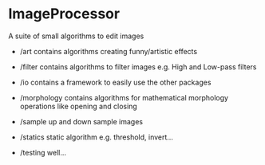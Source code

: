 # ImageProcessor
A suite of small algorithms to edit images

* /art            contains algorithms creating funny/artistic effects

* /filter         contains algorithms to filter images e.g. High and Low-pass filters

* /io             contains a framework to easily use the other packages

* /morphology     contains algorithms for mathematical morphology operations like opening and closing

* /sample         up and down sample images

* /statics        static algorithm e.g. threshold, invert...

* /testing        well...
